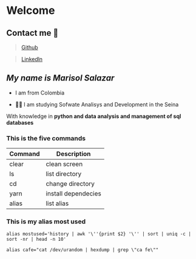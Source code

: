 # Welcome

## Contact me 📲
> [Github](https://github.com/marisolSv22)

> [Linkedln](https://www.linkedin.com/in/marisol-salazar-valencia-928091242/)


## _My name is Marisol Salazar_

- I am from Colombia

- 👩‍🎓 I am studying Sofwate Analisys and Development in the Seina

With knowledge in **python and data analysis and management of sql databases**

### This is the five commands

| Command | Description         |
| ------- | -----------         |
| clear   | clean screen        |
|  ls     | list directory      |
|  cd     | change directory    |
| yarn    | install dependecies |
| alias   | list alias          |

### This is my alias most used

``` alias mostused='history | awk '\''{print $2} '\'' | sort | uniq -c | sort -nr | head -n 10' ```

``` alias cafe="cat /dev/urandom | hexdump | grep \"ca fe\"" ```
